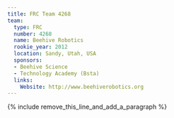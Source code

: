 ```yaml
---
title: FRC Team 4268
team:
  type: FRC
  number: 4268
  name: Beehive Robotics
  rookie_year: 2012
  location: Sandy, Utah, USA
  sponsors:
  - Beehive Science
  - Technology Academy (Bsta)
  links:
    Website: http://www.beehiverobotics.org
---
```


{% include remove_this_line_and_add_a_paragraph %}